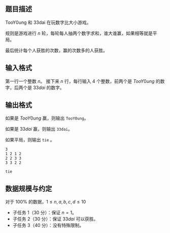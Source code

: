 ## 题目描述

TooY0ung 和 33dai 在玩数字比大小游戏。

规则是游戏进行 $n$ 轮，每轮每人抽两个数字求和，谁大谁赢，如果相等就是平局。

最后统计每个人获胜的次数，赢的次数多的人获胜。

## 输入格式

第一行一个整数 $n$。
接下来 $n$ 行，每行输入 $4$ 个整数，前两个是 $TooY0ung$ 的数字，后两个是 $33dai$ 的数字。

## 输出格式

如果是 $TooY0ung$ 赢，则输出 `TooY0ung`。

如果是 $33dai$ 赢，则输出 `33dai`。

如果平局，则输出 `tie` 。

```input1
3
1 2 1 2
2 2 3 3
3 3 2 2
```

```output1
tie
```

## 数据规模与约定

对于 $100\%$ 的数据，$1 \le n , a , b , c, d \le 10$

- 子任务 1（30 分）：保证 $n = 1$。
- 子任务 2（30 分）：保证 $33dai$ 可以获胜。
- 子任务 3（40 分）：没有特殊限制。

